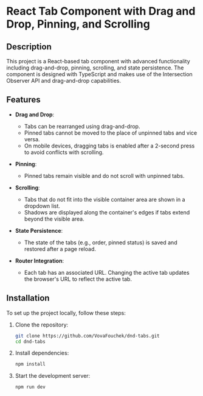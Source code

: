 # React Tab Component with Drag and Drop, Pinning, and Scrolling

## Description

This project is a React-based tab component with advanced functionality including drag-and-drop, pinning, scrolling, and state persistence. The component is designed with TypeScript and makes use of the Intersection Observer API and drag-and-drop capabilities.

## Features

- **Drag and Drop**:
  - Tabs can be rearranged using drag-and-drop.
  - Pinned tabs cannot be moved to the place of unpinned tabs and vice versa.
  - On mobile devices, dragging tabs is enabled after a 2-second press to avoid conflicts with scrolling.
- **Pinning**:

  - Pinned tabs remain visible and do not scroll with unpinned tabs.

- **Scrolling**:

  - Tabs that do not fit into the visible container area are shown in a dropdown list.
  - Shadows are displayed along the container's edges if tabs extend beyond the visible area.

- **State Persistence**:

  - The state of the tabs (e.g., order, pinned status) is saved and restored after a page reload.

- **Router Integration**:
  - Each tab has an associated URL. Changing the active tab updates the browser's URL to reflect the active tab.

## Installation

To set up the project locally, follow these steps:

1. Clone the repository:

   ```bash
   git clone https://github.com/VovaFouchek/dnd-tabs.git
   cd dnd-tabs
   ```

2. Install dependencies:

   ```bash
   npm install
   ```

3. Start the development server:
   ```bash
   npm run dev
   ```
